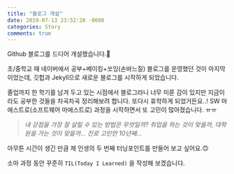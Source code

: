 ```yaml
---
title: "블로그 개설"
date: 2019-07-13 23:52:28 -0600
categories: Story
comments: true
---
```


Github 블로그를 드디어 개설했습니다.🎉

초/중학교 때 네이버에서 공부+베이킹+쏘잉(손바느질) 블로그를 운영했던 것이 마지막이었는데, 깃헙과 Jekyll으로 새로운 블로그를 시작하게 되었습니다.

졸업까지 한 학기를 남겨 두고 있는 시점에서 블로그라니 너무 미룬 감이 있지만 지금이라도 공부한 것들을 차곡차곡 정리해보려 합니다. 또다시 휴학하게 되었거든요..! SW 마에스트로(소프트웨어 마에스트로) 과정을 시작하면서 또 고민이 많아졌습니다. ㅠㅠ 
> *내 강점을 가장 잘 살릴 수 있는 방법은 무엇일까? 취업을 하는 것이 맞을까, 대학원을 가는 것이 맞을까... 진로 고민만 10년째...*

아무튼 시간이 생긴 만큼 제 인생의 두 번째 터닝포인트를 만들어 보고 싶어요.🙃

소마 과정 동안 꾸준히 `TIL(Today I Learned)` 을 작성해 보겠습니다.
